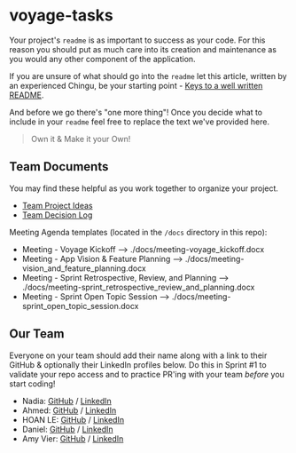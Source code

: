 # voyage-tasks

Your project's `readme` is as important to success as your code. For
this reason you should put as much care into its creation and maintenance
as you would any other component of the application.

If you are unsure of what should go into the `readme` let this article,
written by an experienced Chingu, be your starting point -
[Keys to a well written README](https://tinyurl.com/yk3wubft).

And before we go there's "one more thing"! Once you decide what to include
in your `readme` feel free to replace the text we've provided here.

> Own it & Make it your Own!

## Team Documents

You may find these helpful as you work together to organize your project.

-   [Team Project Ideas](./docs/team_project_ideas.md)
-   [Team Decision Log](./docs/team_decision_log.md)

Meeting Agenda templates (located in the `/docs` directory in this repo):

-   Meeting - Voyage Kickoff --> ./docs/meeting-voyage_kickoff.docx
-   Meeting - App Vision & Feature Planning --> ./docs/meeting-vision_and_feature_planning.docx
-   Meeting - Sprint Retrospective, Review, and Planning --> ./docs/meeting-sprint_retrospective_review_and_planning.docx
-   Meeting - Sprint Open Topic Session --> ./docs/meeting-sprint_open_topic_session.docx

## Our Team

Everyone on your team should add their name along with a link to their GitHub
& optionally their LinkedIn profiles below. Do this in Sprint #1 to validate
your repo access and to practice PR'ing with your team _before_ you start
coding!


- Nadia: [GitHub](https://github.com/NadiaPia) / [LinkedIn](https://www.linkedin.com/in/nadiapiatetskaia/)
- Ahmed: [GitHub](https://github.com/aobaruwa) / [LinkedIn](https://linkedin.com/in/aobn)
- HOAN LE: [GitHub](https://github.com/hoan-k-le) / [LinkedIn](https://linkedin.com/in/hoan-k-le)
- Daniel: [GitHub](https://github.com/Im-Humor) / [LinkedIn](https://linkedin.com/in/mrdanielrmorris/)
- Amy Vier: [GitHub](https://github.com/AmyVier) / [LinkedIn](https://linkedin.com/in/amy-vier-b73694218)


